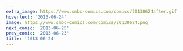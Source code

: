 ```yaml
---
extra_image: https://www.smbc-comics.com/comics/20130624after.gif
hovertext: '2013-06-24'
image: https://www.smbc-comics.com/comics/20130624.png
next_comic: '2013-06-25'
prev_comic: '2013-06-23'
title: '2013-06-24'
---
```


